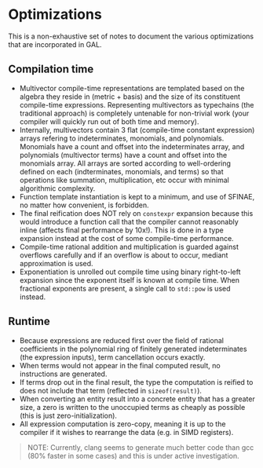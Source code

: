 # Optimizations

This is a non-exhaustive set of notes to document the various optimizations that are incorporated in GAL.

## Compilation time

- Multivector compile-time representations are templated based on the algebra they reside in (metric + basis) and the size of its constituent compile-time expressions. Representing multivectors as typechains (the traditional approach) is completely untenable for non-trivial work (your compiler will quickly run out of both time and memory).
- Internally, multivectors contain 3 flat (compile-time constant expression) arrays refering to indeterminates, monomials, and polynomials. Monomials have a count and offset into the indeterminates array, and polynomials (multivector terms) have a count and offset into the monomials array. All arrays are sorted according to well-ordering defined on each (indterminates, monomials, and terms) so that operations like summation, multiplication, etc occur with minimal algorithmic complexity.
- Function template instantiation is kept to a minimum, and use of SFINAE, no matter how convenient, is forbidden.
- The final reification does NOT rely on `constexpr` expansion because this would introduce a function call that the compiler cannot reasonably inline (affects final performance by 10x!). This is done in a type expansion instead at the cost of some compile-time performance.
- Compile-time rational addition and multiplication is guarded against overflows carefully and if an overflow is about to occur, mediant approximation is used.
- Exponentiation is unrolled out compile time using binary right-to-left expansion since the exponent itself is known at compile time. When fractional exponents are present, a single call to `std::pow` is used instead.

## Runtime

- Because expressions are reduced first over the field of rational coefficients in the polynomial ring of finitely generated indeterminates (the expression inputs), term cancellation occurs exactly.
- When terms would not appear in the final computed result, no instructions are generated.
- If terms drop out in the final result, the type the computation is reified to does not include that term (reflected in `sizeof(result)`).
- When converting an entity result into a concrete entity that has a greater size, a zero is written to the unoccupied terms as cheaply as possible (this is just zero-initialization).
- All expression computation is zero-copy, meaning it is up to the compiler if it wishes to rearrange the data (e.g. in SIMD registers).

> NOTE: Currently, clang seems to generate much better code than gcc (80% faster in some cases) and this is under active investigation.